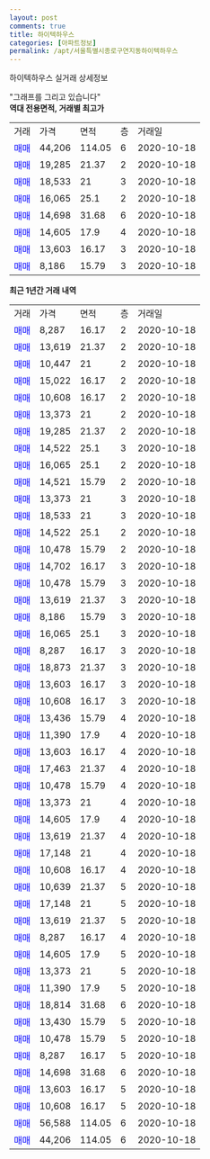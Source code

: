 ```yaml
---
layout: post
comments: true
title: 하이텍하우스
categories: [아파트정보]
permalink: /apt/서울특별시종로구연지동하이텍하우스
---
```


하이텍하우스 실거래 상세정보

<script type="text/javascript">
  google.charts.load('current', {'packages':['line', 'corechart']});
  google.charts.setOnLoadCallback(drawChart);

  function drawChart() {
    var data = new google.visualization.DataTable();
    data.addColumn('date', '거래일');
    data.addColumn('number', "매매");
    data.addColumn('number', "전세");
    data.addColumn('number', "전매");

    data.addRows([[new Date(Date.parse("2020-10-18")), 8287, null, null], [new Date(Date.parse("2020-10-18")), 13619, null, null], [new Date(Date.parse("2020-10-18")), 10447, null, null], [new Date(Date.parse("2020-10-18")), 15022, null, null], [new Date(Date.parse("2020-10-18")), 10608, null, null], [new Date(Date.parse("2020-10-18")), 13373, null, null], [new Date(Date.parse("2020-10-18")), 19285, null, null], [new Date(Date.parse("2020-10-18")), 14522, null, null], [new Date(Date.parse("2020-10-18")), 16065, null, null], [new Date(Date.parse("2020-10-18")), 14521, null, null], [new Date(Date.parse("2020-10-18")), 13373, null, null], [new Date(Date.parse("2020-10-18")), 18533, null, null], [new Date(Date.parse("2020-10-18")), 14522, null, null], [new Date(Date.parse("2020-10-18")), 10478, null, null], [new Date(Date.parse("2020-10-18")), 14702, null, null], [new Date(Date.parse("2020-10-18")), 10478, null, null], [new Date(Date.parse("2020-10-18")), 13619, null, null], [new Date(Date.parse("2020-10-18")), 8186, null, null], [new Date(Date.parse("2020-10-18")), 16065, null, null], [new Date(Date.parse("2020-10-18")), 8287, null, null], [new Date(Date.parse("2020-10-18")), 18873, null, null], [new Date(Date.parse("2020-10-18")), 13603, null, null], [new Date(Date.parse("2020-10-18")), 10608, null, null], [new Date(Date.parse("2020-10-18")), 13436, null, null], [new Date(Date.parse("2020-10-18")), 11390, null, null], [new Date(Date.parse("2020-10-18")), 13603, null, null], [new Date(Date.parse("2020-10-18")), 17463, null, null], [new Date(Date.parse("2020-10-18")), 10478, null, null], [new Date(Date.parse("2020-10-18")), 13373, null, null], [new Date(Date.parse("2020-10-18")), 14605, null, null], [new Date(Date.parse("2020-10-18")), 13619, null, null], [new Date(Date.parse("2020-10-18")), 17148, null, null], [new Date(Date.parse("2020-10-18")), 10608, null, null], [new Date(Date.parse("2020-10-18")), 10639, null, null], [new Date(Date.parse("2020-10-18")), 17148, null, null], [new Date(Date.parse("2020-10-18")), 13619, null, null], [new Date(Date.parse("2020-10-18")), 8287, null, null], [new Date(Date.parse("2020-10-18")), 14605, null, null], [new Date(Date.parse("2020-10-18")), 13373, null, null], [new Date(Date.parse("2020-10-18")), 11390, null, null], [new Date(Date.parse("2020-10-18")), 18814, null, null], [new Date(Date.parse("2020-10-18")), 13430, null, null], [new Date(Date.parse("2020-10-18")), 10478, null, null], [new Date(Date.parse("2020-10-18")), 8287, null, null], [new Date(Date.parse("2020-10-18")), 14698, null, null], [new Date(Date.parse("2020-10-18")), 13603, null, null], [new Date(Date.parse("2020-10-18")), 10608, null, null], [new Date(Date.parse("2020-10-18")), 56588, null, null], [new Date(Date.parse("2020-10-18")), 44206, null, null]]);

    var options = {
      hAxis: {
        format: 'yyyy/MM/dd'
      },    
      lineWidth: 0,
      pointsVisible: true,    
      title: '최근 1년간 유형별 실거래가 분포',
      legend: { position: 'bottom' }
    };

    var formatter = new google.visualization.NumberFormat({pattern:'###,###'} );
    formatter.format(data, 1);
    formatter.format(data, 2);
    
    setTimeout(function() {
        var chart = new google.visualization.LineChart(document.getElementById('columnchart_material'));
        chart.draw(data, (options));
        document.getElementById('loading').style.display = 'none';
    }, 200);
  }
</script>


<div id="loading" style="z-index:20; display: block; margin-left: 0px">"그래프를 그리고 있습니다"</div>
<div id="columnchart_material" style="width: 95%; margin-left: 0px; display: block"></div>
<!-- contents start -->
<b>역대 전용면적, 거래별 최고가</b>
<table class="sortable">
    <tr>
      <td>거래</td>
      <td>가격</td>
      <td>면적</td>
      <td>층</td>
      <td>거래일</td>
    </tr>
        <tr>
          <td><a style="color: blue">매매</a></td>
          <td>44,206</td>
          <td>114.05</td>
          <td>6</td>
          <td>2020-10-18</td>
        </tr>            <tr>
          <td><a style="color: blue">매매</a></td>
          <td>19,285</td>
          <td>21.37</td>
          <td>2</td>
          <td>2020-10-18</td>
        </tr>            <tr>
          <td><a style="color: blue">매매</a></td>
          <td>18,533</td>
          <td>21</td>
          <td>3</td>
          <td>2020-10-18</td>
        </tr>            <tr>
          <td><a style="color: blue">매매</a></td>
          <td>16,065</td>
          <td>25.1</td>
          <td>2</td>
          <td>2020-10-18</td>
        </tr>            <tr>
          <td><a style="color: blue">매매</a></td>
          <td>14,698</td>
          <td>31.68</td>
          <td>6</td>
          <td>2020-10-18</td>
        </tr>            <tr>
          <td><a style="color: blue">매매</a></td>
          <td>14,605</td>
          <td>17.9</td>
          <td>4</td>
          <td>2020-10-18</td>
        </tr>            <tr>
          <td><a style="color: blue">매매</a></td>
          <td>13,603</td>
          <td>16.17</td>
          <td>3</td>
          <td>2020-10-18</td>
        </tr>            <tr>
          <td><a style="color: blue">매매</a></td>
          <td>8,186</td>
          <td>15.79</td>
          <td>3</td>
          <td>2020-10-18</td>
        </tr>        
    
    
</table>

<b>최근 1년간 거래 내역</b>

<table class="sortable">
    <tr>
      <td>거래</td>
      <td>가격</td>
      <td>면적</td>
      <td>층</td>
      <td>거래일</td>
    </tr>
    <tr>
      <td><a style="color: blue">매매</a></td>
      <td>8,287</td>
      <td>16.17</td>
      <td>2</td>
      <td>2020-10-18</td>
    </tr>          <tr>
      <td><a style="color: blue">매매</a></td>
      <td>13,619</td>
      <td>21.37</td>
      <td>2</td>
      <td>2020-10-18</td>
    </tr>          <tr>
      <td><a style="color: blue">매매</a></td>
      <td>10,447</td>
      <td>21</td>
      <td>2</td>
      <td>2020-10-18</td>
    </tr>          <tr>
      <td><a style="color: blue">매매</a></td>
      <td>15,022</td>
      <td>16.17</td>
      <td>2</td>
      <td>2020-10-18</td>
    </tr>          <tr>
      <td><a style="color: blue">매매</a></td>
      <td>10,608</td>
      <td>16.17</td>
      <td>2</td>
      <td>2020-10-18</td>
    </tr>          <tr>
      <td><a style="color: blue">매매</a></td>
      <td>13,373</td>
      <td>21</td>
      <td>2</td>
      <td>2020-10-18</td>
    </tr>          <tr>
      <td><a style="color: blue">매매</a></td>
      <td>19,285</td>
      <td>21.37</td>
      <td>2</td>
      <td>2020-10-18</td>
    </tr>          <tr>
      <td><a style="color: blue">매매</a></td>
      <td>14,522</td>
      <td>25.1</td>
      <td>3</td>
      <td>2020-10-18</td>
    </tr>          <tr>
      <td><a style="color: blue">매매</a></td>
      <td>16,065</td>
      <td>25.1</td>
      <td>2</td>
      <td>2020-10-18</td>
    </tr>          <tr>
      <td><a style="color: blue">매매</a></td>
      <td>14,521</td>
      <td>15.79</td>
      <td>2</td>
      <td>2020-10-18</td>
    </tr>          <tr>
      <td><a style="color: blue">매매</a></td>
      <td>13,373</td>
      <td>21</td>
      <td>3</td>
      <td>2020-10-18</td>
    </tr>          <tr>
      <td><a style="color: blue">매매</a></td>
      <td>18,533</td>
      <td>21</td>
      <td>3</td>
      <td>2020-10-18</td>
    </tr>          <tr>
      <td><a style="color: blue">매매</a></td>
      <td>14,522</td>
      <td>25.1</td>
      <td>2</td>
      <td>2020-10-18</td>
    </tr>          <tr>
      <td><a style="color: blue">매매</a></td>
      <td>10,478</td>
      <td>15.79</td>
      <td>2</td>
      <td>2020-10-18</td>
    </tr>          <tr>
      <td><a style="color: blue">매매</a></td>
      <td>14,702</td>
      <td>16.17</td>
      <td>3</td>
      <td>2020-10-18</td>
    </tr>          <tr>
      <td><a style="color: blue">매매</a></td>
      <td>10,478</td>
      <td>15.79</td>
      <td>3</td>
      <td>2020-10-18</td>
    </tr>          <tr>
      <td><a style="color: blue">매매</a></td>
      <td>13,619</td>
      <td>21.37</td>
      <td>3</td>
      <td>2020-10-18</td>
    </tr>          <tr>
      <td><a style="color: blue">매매</a></td>
      <td>8,186</td>
      <td>15.79</td>
      <td>3</td>
      <td>2020-10-18</td>
    </tr>          <tr>
      <td><a style="color: blue">매매</a></td>
      <td>16,065</td>
      <td>25.1</td>
      <td>3</td>
      <td>2020-10-18</td>
    </tr>          <tr>
      <td><a style="color: blue">매매</a></td>
      <td>8,287</td>
      <td>16.17</td>
      <td>3</td>
      <td>2020-10-18</td>
    </tr>          <tr>
      <td><a style="color: blue">매매</a></td>
      <td>18,873</td>
      <td>21.37</td>
      <td>3</td>
      <td>2020-10-18</td>
    </tr>          <tr>
      <td><a style="color: blue">매매</a></td>
      <td>13,603</td>
      <td>16.17</td>
      <td>3</td>
      <td>2020-10-18</td>
    </tr>          <tr>
      <td><a style="color: blue">매매</a></td>
      <td>10,608</td>
      <td>16.17</td>
      <td>3</td>
      <td>2020-10-18</td>
    </tr>          <tr>
      <td><a style="color: blue">매매</a></td>
      <td>13,436</td>
      <td>15.79</td>
      <td>4</td>
      <td>2020-10-18</td>
    </tr>          <tr>
      <td><a style="color: blue">매매</a></td>
      <td>11,390</td>
      <td>17.9</td>
      <td>4</td>
      <td>2020-10-18</td>
    </tr>          <tr>
      <td><a style="color: blue">매매</a></td>
      <td>13,603</td>
      <td>16.17</td>
      <td>4</td>
      <td>2020-10-18</td>
    </tr>          <tr>
      <td><a style="color: blue">매매</a></td>
      <td>17,463</td>
      <td>21.37</td>
      <td>4</td>
      <td>2020-10-18</td>
    </tr>          <tr>
      <td><a style="color: blue">매매</a></td>
      <td>10,478</td>
      <td>15.79</td>
      <td>4</td>
      <td>2020-10-18</td>
    </tr>          <tr>
      <td><a style="color: blue">매매</a></td>
      <td>13,373</td>
      <td>21</td>
      <td>4</td>
      <td>2020-10-18</td>
    </tr>          <tr>
      <td><a style="color: blue">매매</a></td>
      <td>14,605</td>
      <td>17.9</td>
      <td>4</td>
      <td>2020-10-18</td>
    </tr>          <tr>
      <td><a style="color: blue">매매</a></td>
      <td>13,619</td>
      <td>21.37</td>
      <td>4</td>
      <td>2020-10-18</td>
    </tr>          <tr>
      <td><a style="color: blue">매매</a></td>
      <td>17,148</td>
      <td>21</td>
      <td>4</td>
      <td>2020-10-18</td>
    </tr>          <tr>
      <td><a style="color: blue">매매</a></td>
      <td>10,608</td>
      <td>16.17</td>
      <td>4</td>
      <td>2020-10-18</td>
    </tr>          <tr>
      <td><a style="color: blue">매매</a></td>
      <td>10,639</td>
      <td>21.37</td>
      <td>5</td>
      <td>2020-10-18</td>
    </tr>          <tr>
      <td><a style="color: blue">매매</a></td>
      <td>17,148</td>
      <td>21</td>
      <td>5</td>
      <td>2020-10-18</td>
    </tr>          <tr>
      <td><a style="color: blue">매매</a></td>
      <td>13,619</td>
      <td>21.37</td>
      <td>5</td>
      <td>2020-10-18</td>
    </tr>          <tr>
      <td><a style="color: blue">매매</a></td>
      <td>8,287</td>
      <td>16.17</td>
      <td>4</td>
      <td>2020-10-18</td>
    </tr>          <tr>
      <td><a style="color: blue">매매</a></td>
      <td>14,605</td>
      <td>17.9</td>
      <td>5</td>
      <td>2020-10-18</td>
    </tr>          <tr>
      <td><a style="color: blue">매매</a></td>
      <td>13,373</td>
      <td>21</td>
      <td>5</td>
      <td>2020-10-18</td>
    </tr>          <tr>
      <td><a style="color: blue">매매</a></td>
      <td>11,390</td>
      <td>17.9</td>
      <td>5</td>
      <td>2020-10-18</td>
    </tr>          <tr>
      <td><a style="color: blue">매매</a></td>
      <td>18,814</td>
      <td>31.68</td>
      <td>6</td>
      <td>2020-10-18</td>
    </tr>          <tr>
      <td><a style="color: blue">매매</a></td>
      <td>13,430</td>
      <td>15.79</td>
      <td>5</td>
      <td>2020-10-18</td>
    </tr>          <tr>
      <td><a style="color: blue">매매</a></td>
      <td>10,478</td>
      <td>15.79</td>
      <td>5</td>
      <td>2020-10-18</td>
    </tr>          <tr>
      <td><a style="color: blue">매매</a></td>
      <td>8,287</td>
      <td>16.17</td>
      <td>5</td>
      <td>2020-10-18</td>
    </tr>          <tr>
      <td><a style="color: blue">매매</a></td>
      <td>14,698</td>
      <td>31.68</td>
      <td>6</td>
      <td>2020-10-18</td>
    </tr>          <tr>
      <td><a style="color: blue">매매</a></td>
      <td>13,603</td>
      <td>16.17</td>
      <td>5</td>
      <td>2020-10-18</td>
    </tr>          <tr>
      <td><a style="color: blue">매매</a></td>
      <td>10,608</td>
      <td>16.17</td>
      <td>5</td>
      <td>2020-10-18</td>
    </tr>          <tr>
      <td><a style="color: blue">매매</a></td>
      <td>56,588</td>
      <td>114.05</td>
      <td>6</td>
      <td>2020-10-18</td>
    </tr>          <tr>
      <td><a style="color: blue">매매</a></td>
      <td>44,206</td>
      <td>114.05</td>
      <td>6</td>
      <td>2020-10-18</td>
    </tr>      </table>
<!-- contents end -->    

